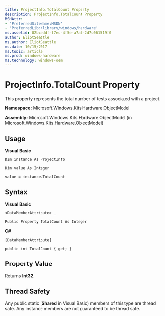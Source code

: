 ```yaml
---
title: ProjectInfo.TotalCount Property
description: ProjectInfo.TotalCount Property
MSHAttr:
- 'PreferredSiteName:MSDN'
- 'PreferredLib:/library/windows/hardware'
ms.assetid: 02bceddf-f7ec-4f5e-a7af-2d7c061519f0
author: EliotSeattle
ms.author: EliotSeattle
ms.date: 10/15/2017
ms.topic: article
ms.prod: windows-hardware
ms.technology: windows-oem
---
```


# ProjectInfo.TotalCount Property


This property represents the total number of tests associated with a project.

**Namespace:** Microsoft.Windows.Kits.Hardware.ObjectModel

**Assembly:** Microsoft.Windows.Kits.Hardware.ObjectModel (in Microsoft.Windows.Kits.Hardware.ObjectModel)

## <span id="Usage"></span><span id="usage"></span><span id="USAGE"></span>Usage


**Visual Basic**

`Dim instance As ProjectInfo`

`Dim value As Integer`

`value = instance.TotalCount`

## <span id="Syntax"></span><span id="syntax"></span><span id="SYNTAX"></span>Syntax


**Visual Basic**

`<DataMemberAttribute> _`

`Public Property TotalCount As Integer`

**C#**

`[DataMemberAttribute]`

`public int TotalCount { get; }`

## <span id="Property_Value"></span><span id="property_value"></span><span id="PROPERTY_VALUE"></span>Property Value


Returns **Int32**.

## <span id="Thread_Safety"></span><span id="thread_safety"></span><span id="THREAD_SAFETY"></span>Thread Safety


Any public static (**Shared** in Visual Basic) members of this type are thread safe. Any instance members are not guaranteed to be thread safe.

 

 






